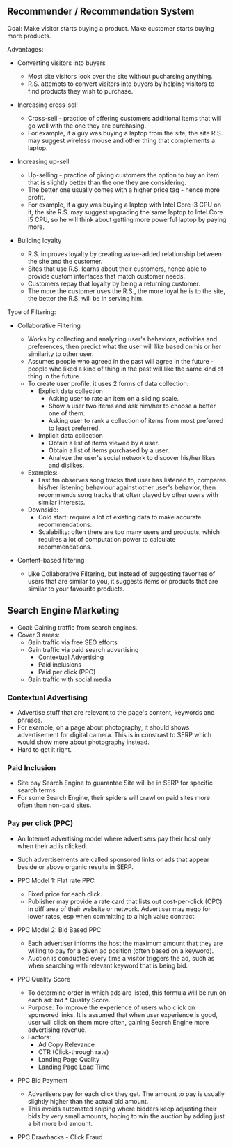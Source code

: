 ## Recommender / Recommendation System

Goal: Make visitor starts buying a product. Make customer starts buying more products.

Advantages:
- Converting visitors into buyers
  - Most site visitors look over the site without pucharsing anything.
  - R.S. attempts to convert visitors into buyers by helping visitors to find products they wish to purchase.

- Increasing cross-sell
  - Cross-sell - practice of offering customers additional items that will go well with the one they are purchasing.
  - For example, if a guy was buying a laptop from the site, the site R.S. may suggest wireless mouse and other thing that complements a laptop.

- Increasing up-sell
  - Up-selling - practice of giving customers the option to buy an item that is slightly better than the one they are considering.
  - The better one usually comes with a higher price tag - hence more profit.
  - For example, if a guy was buying a laptop with Intel Core i3 CPU on it, the site R.S. may suggest upgrading the same laptop to Intel Core i5 CPU, so he will think about getting more powerful laptop by paying more.

- Building loyalty
  - R.S. improves loyalty by creating value-added relationship between the site and the customer.
  - Sites that use R.S. learns about their customers, hence able to provide custom interfaces that match customer needs.
  - Customers repay that loyalty by being a returning customer.
  - The more the customer uses the R.S., the more loyal he is to the site, the better the R.S. will be in serving him.

Type of Filtering:
  - Collaborative Filtering
    - Works by collecting and analyzing user's behaviors, activities and preferences, then predict what the user will like based on his or her similarity to other user.
    - Assumes people who agreed in the past will agree in the future - people who liked a kind of thing in the past will like the same kind of thing in the future.
    - To create user profile, it uses 2 forms of data collection:
      - Explicit data collection
        - Asking user to rate an item on a sliding scale.
        - Show a user two items and ask him/her to choose a better one of them.
        - Asking user to rank a collection of items from most preferred to least preferred.
      - Implicit data collection
        - Obtain a list of items viewed by a user.
        - Obtain a list of items purchased by a user.
        - Analyze the user's social network to discover his/her likes and dislikes.
    - Examples:
      - Last.fm observes song tracks that user has listened to, compares his/her listening behaviour against other user's behavior, then recommends song tracks that often played by other users with similar interests.
    - Downside:
      - Cold start: require a lot of existing data to make accurate recommendations.
      - Scalability: often there are too many users and products, which requires a lot of computation power to calculate recommendations.

  - Content-based filtering
    - Like Collaborative Filtering, but instead of suggesting favorites of users that are similar to you, it suggests items or products that are similar to your favourite products.

## Search Engine Marketing
  - Goal: Gaining traffic from search engines.
  - Cover 3 areas:
    - Gain traffic via free SEO efforts
    - Gain traffic via paid search advertising
      - Contextual Advertising
      - Paid inclusions
      - Paid per click (PPC)
    - Gain traffic with social media

### Contextual Advertising

- Advertise stuff that are relevant to the page's content, keywords and phrases.
- For example, on a page about photography, it should shows advertisement for digital camera. This is in constrast to SERP which would show more about photography instead.
- Hard to get it right.

### Paid Inclusion

- Site pay Search Engine to guarantee Site will be in SERP for specific search terms.
- For some Search Engine, their spiders will crawl on paid sites more often than non-paid sites.

### Pay per click (PPC)

- An Internet advertising model where advertisers pay their host only when their ad is clicked.
- Such advertisements are called sponsored links or ads that appear beside or above organic results in SERP.

- PPC Model 1: Flat rate PPC
  - Fixed price for each click.
  - Publisher may provide a rate card that lists out cost-per-click (CPC) in diff area of their website or network. Advertiser may nego for lower rates, esp when committing to a high value contract.

- PPC Model 2: Bid Based PPC
  - Each advertiser informs the host the maximum amount that they are willing to pay for a given ad position (often based on a keyword).
  - Auction is conducted every time a visitor triggers the ad, such as when searching with relevant keyword that is being bid.

- PPC Quality Score
  - To determine order in which ads are listed, this formula will be run on each ad: bid * Quality Score.
  - Purpose: To improve the experience of users who click on sponsored links. It is assumed that when user experience is good, user will click on them more often, gaining Search Engine more advertising revenue.
  - Factors:
    - Ad Copy Relevance
    - CTR (Click-through rate)
    - Landing Page Quality
    - Landing Page Load Time


- PPC Bid Payment
  - Advertisers pay for each click they get. The amount to pay is usually slightly higher than the actual bid amount.
  - This avoids automated sniping where bidders keep adjusting their bids by very small amounts, hoping to win the auction by adding just a bit more bid amount.

- PPC Drawbacks - Click Fraud

